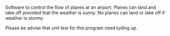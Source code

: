 Software to control the flow of planes at an airport.
Planes can land and take off provided that the weather is sunny.
No planes can land or take off if weather is stormy.

Please be advise that unit test for this program need tyding up.
